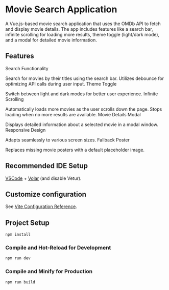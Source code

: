 # Movie Search Application

A Vue.js-based movie search application that uses the OMDb API to fetch and display movie details. The app includes features like a search bar, infinite scrolling for loading more results, theme toggle (light/dark mode), and a modal for detailed movie information.

## Features
Search Functionality

Search for movies by their titles using the search bar.
Utilizes debounce for optimizing API calls during user input.
Theme Toggle

Switch between light and dark modes for better user experience.
Infinite Scrolling

Automatically loads more movies as the user scrolls down the page.
Stops loading when no more results are available.
Movie Details Modal

Displays detailed information about a selected movie in a modal window.
Responsive Design

Adapts seamlessly to various screen sizes.
Fallback Poster

Replaces missing movie posters with a default placeholder image.

## Recommended IDE Setup

[VSCode](https://code.visualstudio.com/) + [Volar](https://marketplace.visualstudio.com/items?itemName=Vue.volar) (and disable Vetur).

## Customize configuration

See [Vite Configuration Reference](https://vite.dev/config/).

## Project Setup

```sh
npm install
```

### Compile and Hot-Reload for Development

```sh
npm run dev
```

### Compile and Minify for Production

```sh
npm run build
```

